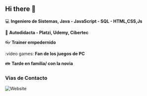 ## Hi there 👋

:computer: **Ingeniero de Sistemas, Java - JavaScript - SQL - HTML,CSS,Js**

:pencil: **Autodidacta - Platzi, Udemy, Cibertec**

:eyeglasses: **Trainer empedernido**

:video games: **Fan de los juegos de PC**

:family: **Tarde en familia/ con la novia**

### Vias de Contacto

![Website](https://img.shields.io/badge/https%3A%2F%2Fwww.linkedin.com%2Fin%2F-anthony-cuentas_turpo_197b28184%2F
)
